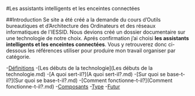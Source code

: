 #Les assistants intelligents et les enceintes connectées

##Introduction 
Se site a été créé a la demande du cours d’Outils bureautiques et d’Architecture des Ordinateurs et des réseaux informatiques de l'IESSID. Nous devions créé un dossier documentaire sur une technologie de notre choix. Aprés confirmation j’ai choisi **les assistants intelligents et les enceintes connectées**. Vous y retrouverez donc ci-dessous les références utiliser pour produire mon travail organiser par catégorie. 

-[Définitions](Définitions.md)
-[Les débuts de la technologie](Les débuts de la technologie.md)
-[A quoi sert-il?](A quoi sert-il?.md)
-[Sur quoi se base-t-il?](Sur quoi se base-t-il?.md)
-[Comment fonctionne-t-il?](Comment fonctionne-t-il?.md)
-[Composants](Composants.md)
-[Type](Type.md)
-[Futur](Futur.md)
